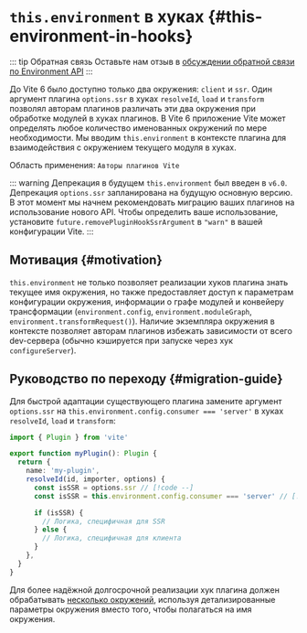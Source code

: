# `this.environment` в хуках {#this-environment-in-hooks}

::: tip Обратная связь
Оставьте нам отзыв в [обсуждении обратной связи по Environment API](https://github.com/vitejs/vite/discussions/16358)
:::

До Vite 6 было доступно только два окружения: `client` и `ssr`. Один аргумент плагина `options.ssr` в хуках `resolveId`, `load` и `transform` позволял авторам плагинов различать эти два окружения при обработке модулей в хуках плагинов. В Vite 6 приложение Vite может определять любое количество именованных окружений по мере необходимости. Мы вводим `this.environment` в контексте плагина для взаимодействия с окружением текущего модуля в хуках.

Область применения: `Авторы плагинов Vite`

::: warning Депрекация в будущем
`this.environment` был введен в `v6.0`. Депрекация `options.ssr` запланирована на будущую основную версию. В этот момент мы начнем рекомендовать миграцию ваших плагинов на использование нового API. Чтобы определить ваше использование, установите `future.removePluginHookSsrArgument` в `"warn"` в вашей конфигурации Vite.
:::

## Мотивация {#motivation}

`this.environment` не только позволяет реализации хуков плагина знать текущее имя окружения, но также предоставляет доступ к параметрам конфигурации окружения, информации о графе модулей и конвейеру трансформации (`environment.config`, `environment.moduleGraph`, `environment.transformRequest()`). Наличие экземпляра окружения в контексте позволяет авторам плагинов избежать зависимости от всего dev-сервера (обычно кэшируется при запуске через хук `configureServer`).

## Руководство по переходу {#migration-guide}

Для быстрой адаптации существующего плагина замените аргумент `options.ssr` на `this.environment.config.consumer === 'server'` в хуках `resolveId`, `load` и `transform`:

```ts
import { Plugin } from 'vite'

export function myPlugin(): Plugin {
  return {
    name: 'my-plugin',
    resolveId(id, importer, options) {
      const isSSR = options.ssr // [!code --]
      const isSSR = this.environment.config.consumer === 'server' // [!code ++]

      if (isSSR) {
        // Логика, специфичная для SSR
      } else {
        // Логика, специфичная для клиента
      }
    },
  }
}
```

Для более надёжной долгосрочной реализации хук плагина должен обрабатывать [несколько окружений](/guide/api-environment-plugins.html#accessing-the-current-environment-in-hooks), используя детализированные параметры окружения вместо того, чтобы полагаться на имя окружения.
